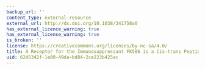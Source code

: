 ```yaml
---
backup_url: ''
content_type: external-resource
external_url: http://dx.doi.org/10.1038/341758a0
has_external_licence_warning: true
has_external_license_warning: true
is_broken: ''
license: https://creativecommons.org/licenses/by-nc-sa/4.0/
title: A Receptor for the Immunosuppressant FK506 is a Cis-trans Peptidyl-prolyl Isomerase
uid: 6245342f-1e00-49da-bd84-2ce223b425ac
---
```

